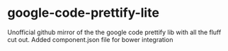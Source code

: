 google-code-prettify-lite
=========================

Unofficial github mirror of the the google code prettify lib with all the fluff cut out. Added component.json file for bower integration